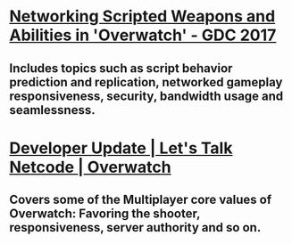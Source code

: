# [Networking Scripted Weapons and Abilities in 'Overwatch' - GDC 2017](https://www.gdcvault.com/play/1024041/Networking-Scripted-Weapons-and-Abilities)
## Includes topics such as script behavior prediction and replication, networked gameplay responsiveness, security, bandwidth usage and seamlessness.

# [Developer Update | Let's Talk Netcode | Overwatch](https://www.youtube.com/watch?v=vTH2ZPgYujQ&list=LL6MKUgGZ9Q8c2Ff7GnoRoqA)
## Covers some of the Multiplayer core values of Overwatch: Favoring the shooter, responsiveness, server authority and so on.
